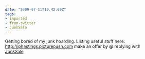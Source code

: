 ```yaml
---
date: "2009-07-11T15:42:09Z"
tags:
- imported
- from-twitter
- JunkSale
---
```

Getting bored of my junk hoarding. Listing useful stuff here: http://jphastings.picturepush.com make an offer by @ replying with [JunkSale](/tags/junksale)
